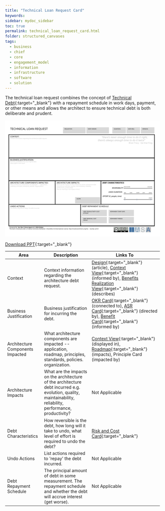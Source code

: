 ```yaml
---
title: "Technical Loan Request Card"
keywords: 
sidebar: mydoc_sidebar
toc: true
permalink: technical_loan_request_card.html
folder: structured_canvases
tags: 
  - business
  - chief
  - core
  - engagement_model
  - information
  - infrastructure
  - software
  - solution
---
```


The technical loan request combines the concept of [Technical Debt](../engagement_model/technical_debt.md){:target="_blank"} with a repayment schedule in work days, payment, or other means and allows the architect to ensure technical debt is both deliberate and prudent.

![image001](media/technical_loan_request_card001.svg)

[Download PPT](media/ppt/technical_loan_request_card.ppt){:target="_blank"}

| Area | Description | Links To |
| --- | --- | --- |
| Context | Context information regarding the architecture debt request. | [Design](../engagement_model/design.md){:target="_blank"} (article), [Context View](https://btabok.iasaglobal.org/context-view/){:target="_blank"} (informed by), [Benefits Realization View](benefits_realization_view_canvas.md){:target="_blank"} (describes) |
| Business Justification | Business justification for incurring the debt. | [OKR Card](okr_card.md){:target="_blank"} (connected to), [ASR Card](asr_card.md){:target="_blank"} (directed by), [Benefit Card](benefit_card.md){:target="_blank"} (informed by) |
| Architecture Components Impacted | What architecture components are impacted -- application, roadmap, principles, standards, policies. organization. | [Context View](context_view_card.md){:target="_blank"} (displayed in), [Roadmap](architects_roadmap_canvas.md){:target="_blank"} (impacts), Principle Card (impacted by) |
| Architecture Impacts | What are the impacts on the architecture of the architecture debt incurred e.g. evolution, quality, maintainability, reliability, performance, productivity? | Not Applicable |
| Debt Characteristics | How reversible is the debt, how long will it take to undo, what level of effort is required to undo the debt? | [Risk and Cost Card](risk_and_cost_card.md){:target="_blank"} |
| Undo Actions | List actions required to 'repay' the debt incurred. | Not Applicable |
| Debt Repayment Schedule | The principal amount of debt in some measurement. The repayment schedule and whether the debt will accrue interest (get worse). | Not Applicable |
